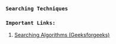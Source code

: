 ### ```Searching Techniques```

### `Important Links:`

1. [Searching Algorithms (Geeksforgeeks)](https://www.geeksforgeeks.org/searching-algorithms/)